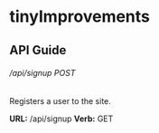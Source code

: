 # tinyImprovements



<h2>API Guide</h2>

<h6>/api/signup POST</h6> 
Registers a user to the site.

<b>URL:</b> /api/signup
<b>Verb:</b> GET


